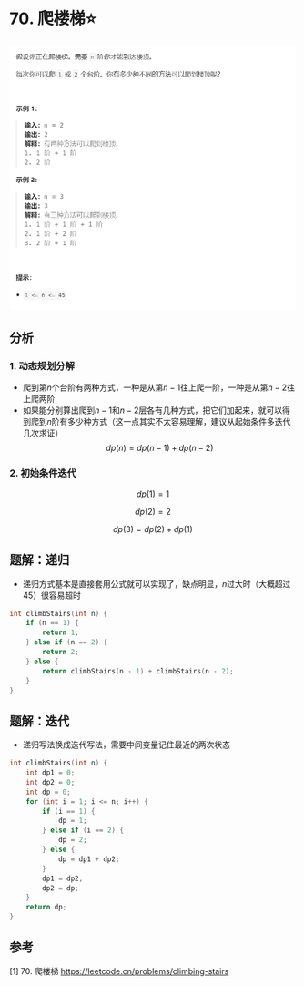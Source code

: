 # 70. 爬楼梯⭐

![](../../../_static/leetcode/lc70_01.png)

## 分析

### 1. 动态规划分解
* 爬到第$n$个台阶有两种方式，一种是从第$n-1$往上爬一阶，一种是从第$n-2$往上爬两阶
* 如果能分别算出爬到$n-1$和$n-2$层各有几种方式，把它们加起来，就可以得到爬到$n$阶有多少种方式（这一点其实不太容易理解，建议从起始条件多迭代几次求证）
$$
dp(n) = dp(n-1) + dp(n-2)
$$

### 2. 初始条件迭代

$$
dp(1) = 1
$$

$$
dp(2) = 2
$$


$$
dp(3) = dp(2) + dp(1)
$$


## 题解：递归
* 递归方式基本是直接套用公式就可以实现了，缺点明显，$n$过大时（大概超过45）很容易超时
```cpp
int climbStairs(int n) {
    if (n == 1) {
        return 1;
    } else if (n == 2) {
        return 2;
    } else {
        return climbStairs(n - 1) + climbStairs(n - 2);
    }
}
```

## 题解：迭代
* 递归写法换成迭代写法，需要中间变量记住最近的两次状态
```cpp
int climbStairs(int n) {
    int dp1 = 0;
    int dp2 = 0;
    int dp = 0;
    for (int i = 1; i <= n; i++) {
        if (i == 1) {
            dp = 1;
        } else if (i == 2) {
            dp = 2;
        } else {
            dp = dp1 + dp2;
        }
        dp1 = dp2;
        dp2 = dp;
    }
    return dp;
}
```

## 参考
[1] 70. 爬楼梯 https://leetcode.cn/problems/climbing-stairs